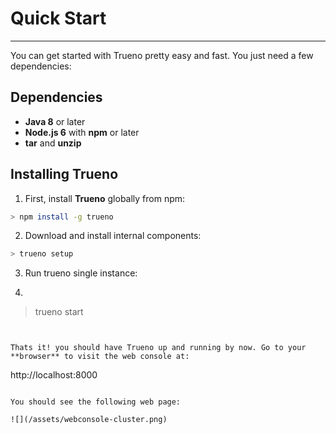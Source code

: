 # Quick Start

---

You can get started with Trueno pretty easy and fast. You just need a few dependencies:

## Dependencies

* **Java 8** or later
* **Node.js 6** with **npm** or later
* **tar** and **unzip**

## Installing Trueno

1. First, install **Trueno** globally from npm:

  ```bash
  > npm install -g trueno
  ```

2. Download and install internal components:

  ```bash
  > trueno setup
  ```

3. Run trueno single instance:

4. ```bash
  > trueno start
  ```


Thats it! you should have Trueno up and running by now. Go to your **browser** to visit the web console at:

```
http://localhost:8000
```

You should see the following web page:

![](/assets/webconsole-cluster.png)

